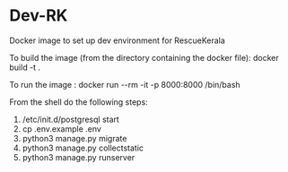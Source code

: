 # Dev-RK
Docker image to set up dev environment for RescueKerala

To build the image (from the directory containing the docker file):
docker build -t <image-name> .

To run the image :
docker run --rm -it -p 8000:8000 <image-name> /bin/bash

From the shell do the following steps:
1) /etc/init.d/postgresql start
2) cp .env.example .env
3) python3 manage.py migrate
4) python3 manage.py collectstatic
5) python3 manage.py runserver

